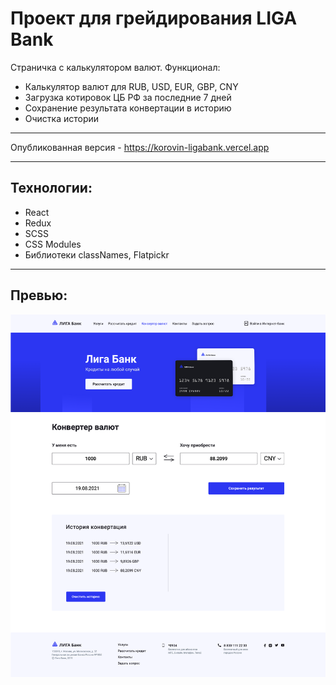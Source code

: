 # Проект для грейдирования LIGA Bank

Страничка с калькулятором валют. Функционал:
 - Калькулятор валют для RUB, USD, EUR, GBP, CNY
 - Загрузка котировок ЦБ РФ за последние 7 дней
 - Сохранение результата конвертации в историю
 - Очистка истории
---

Опубликованная версия - https://korovin-ligabank.vercel.app

---

## Технологии:
 - React
 - Redux
 - SCSS
 - CSS Modules
 - Библиотеки classNames, Flatpickr
---
## Превью:

![Скриншот главной страницы](screenshot.png)
